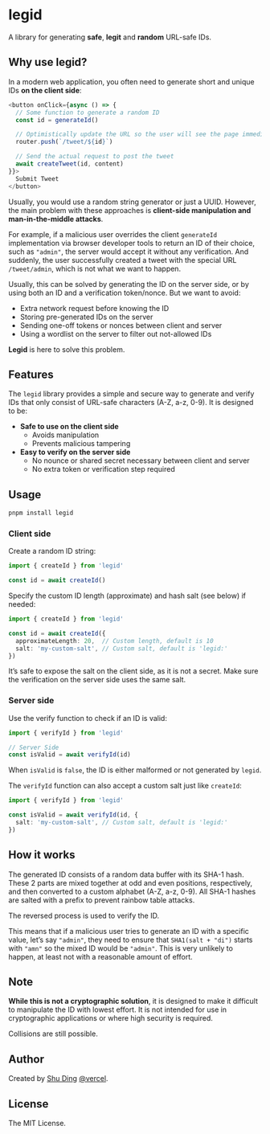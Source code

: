 # legid

A library for generating __safe__, __legit__ and __random__ URL-safe IDs.

## Why use legid?

In a modern web application, you often need to generate short and unique IDs
__on the client side__:

```typescript
<button onClick={async () => {
  // Some function to generate a random ID
  const id = generateId()

  // Optimistically update the URL so the user will see the page immediately
  router.push(`/tweet/${id}`)

  // Send the actual request to post the tweet
  await createTweet(id, content)
}}>
  Submit Tweet
</button>
```

Usually, you would use a random string generator or just a UUID. However, the
main problem with these approaches is __client-side manipulation and man-in-the-middle
attacks__.

For example, if a malicious user overrides the client `generateId` implementation
via browser developer tools to return an ID of their choice, such as `"admin"`, the server
would accept it without any verification. And suddenly, the user successfully created a tweet
with the special URL `/tweet/admin`, which is not what we want to happen.

Usually, this can be solved by generating the ID on the server side, or by using
both an ID and a verification token/nonce. But we want to avoid:

- Extra network request before knowing the ID
- Storing pre-generated IDs on the server
- Sending one-off tokens or nonces between client and server
- Using a wordlist on the server to filter out not-allowed IDs

__Legid__ is here to solve this problem.

## Features

The `legid` library provides a simple and secure way to generate and verify IDs that
only consist of URL-safe characters (A-Z, a-z, 0-9). It is designed to be:

- **Safe to use on the client side**
  - Avoids manipulation
  - Prevents malicious tampering
- **Easy to verify on the server side**
  - No nounce or shared secret necessary between client and server
  - No extra token or verification step required

## Usage

```bash
pnpm install legid
```

### Client side

Create a random ID string:

```typescript
import { createId } from 'legid'

const id = await createId()
```

Specify the custom ID length (approximate) and hash salt (see below) if needed:

```typescript
import { createId } from 'legid'

const id = await createId({
  approximateLength: 20,  // Custom length, default is 10
  salt: 'my-custom-salt', // Custom salt, default is 'legid:'
})
```

It’s safe to expose the salt on the client side, as it is not a secret. Make
sure the verification on the server side uses the same salt.

### Server side

Use the verify function to check if an ID is valid:

```typescript
import { verifyId } from 'legid'

// Server Side
const isValid = await verifyId(id)
```

When `isValid` is `false`, the ID is either malformed or not generated by `legid`.

The `verifyId` function can also accept a custom salt just like `createId`:

```typescript
import { verifyId } from 'legid'

const isValid = await verifyId(id, {
  salt: 'my-custom-salt', // Custom salt, default is 'legid:'
})
```

## How it works

The generated ID consists of a random data buffer with its SHA-1 hash. These 2 parts
are mixed together at odd and even positions, respectively, and then converted to a custom
alphabet (A-Z, a-z, 0-9). All SHA-1 hashes are salted with a prefix to prevent rainbow table attacks.

The reversed process is used to verify the ID.

This means that if a malicious user tries to generate an ID with a specific value,
let’s say `"admin"`, they need to ensure that `SHA1(salt + "di")` starts with `"amn"` so the mixed ID would be `"admin"`. This is very unlikely to happen, at least not with a
reasonable amount of effort.

## Note

**While this is not a cryptographic solution**, it is designed to make it difficult
to manipulate the ID with lowest effort. It is not intended for use in
cryptographic applications or where high security is required.

Collisions are still possible.

## Author

Created by [Shu Ding](https://x.com/shuding_) [@vercel](https://vercel.com).

## License

The MIT License.
